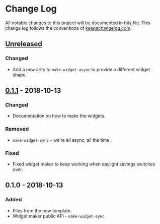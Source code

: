 # Change Log
All notable changes to this project will be documented in this file. This change log follows the conventions of [keepachangelog.com](http://keepachangelog.com/).

## [Unreleased]
### Changed
- Add a new arity to `make-widget-async` to provide a different widget shape.

## [0.1.1] - 2018-10-13
### Changed
- Documentation on how to make the widgets.

### Removed
- `make-widget-sync` - we're all async, all the time.

### Fixed
- Fixed widget maker to keep working when daylight savings switches over.

## 0.1.0 - 2018-10-13
### Added
- Files from the new template.
- Widget maker public API - `make-widget-sync`.

[Unreleased]: https://github.com/your-name/deps-jupyter/compare/0.1.1...HEAD
[0.1.1]: https://github.com/your-name/deps-jupyter/compare/0.1.0...0.1.1
